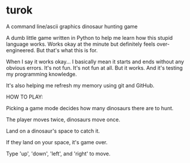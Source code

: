 # turok
A command line/ascii graphics dinosaur hunting game

A dumb little game written in Python to help me learn how this stupid language works.
Works okay at the minute but definitely feels over-engineered. But that's what this is for.

When I say it works okay... I basically mean it starts and ends without any obvious errors.
It's not fun.
It's not fun at all.
But it works. And it's testing my programming knowledge.

It's also helping me refresh my memory using git and GitHub.

HOW TO PLAY:

Picking a game mode decides how many dinosaurs there are to hunt.

The player moves twice, dinosaurs move once.

Land on a dinosaur's space to catch it.

If they land on your space, it's game over.

Type 'up', 'down', 'left', and 'right' to move.

